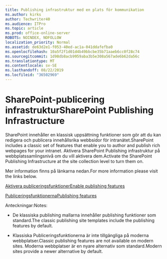 ```yaml
---
title: Publishing infrastruktur med en plats för kommunikation
ms.author: kirks
author: Techwriter40
ms.audience: ITPro
ms.topic: article
ms.prod: office-online-server
ROBOTS: NOINDEX, NOFOLLOW
localization_priority: Normal
ms.assetid: de63d2e1-f053-40ed-ac1a-041ddafefba0
ms.openlocfilehash: 10a5f2f1d01d4b49bbcbe35b71aaeb6cc0f28c74
ms.sourcegitcommit: 1d98db8acb9959aba3b5e308a567ade6b62da56c
ms.translationtype: MT
ms.contentlocale: sv-SE
ms.lasthandoff: 08/22/2019
ms.locfileid: "36502969"
---
```

# <a name="sharepoint-publishing-infrastructure"></a><span data-ttu-id="5632b-102">SharePoint-publicering infrastruktur</span><span class="sxs-lookup"><span data-stu-id="5632b-102">SharePoint Publishing Infrastructure</span></span>


<span data-ttu-id="5632b-103">SharePoint innehåller en klassisk uppsättning funktioner som gör att du kan redigera och publicera innehållsrika webbsidor för intranätet.</span><span class="sxs-lookup"><span data-stu-id="5632b-103">SharePoint includes a classic set of features that enable you to author and publish rich webpages for your intranet.</span></span> <span data-ttu-id="5632b-104">Aktivera SharePoint Publishing infrastruktur på webbplatssamlingsnivå om du vill aktivera dem.</span><span class="sxs-lookup"><span data-stu-id="5632b-104">Activate the SharePoint Publishing Infrastructure at the site collection level to turn them on.</span></span>

<span data-ttu-id="5632b-105">Mer information finns på länkarna nedan.</span><span class="sxs-lookup"><span data-stu-id="5632b-105">For more information please visit the links below.</span></span>

[<span data-ttu-id="5632b-106">Aktivera publiceringsfunktioner</span><span class="sxs-lookup"><span data-stu-id="5632b-106">Enable publishing features</span></span>](https://support.office.com/article/Enable-publishing-features-479677A6-8B33-4AC7-907D-071C1C7E4518)

[<span data-ttu-id="5632b-107">Publiceringsfunktionerna</span><span class="sxs-lookup"><span data-stu-id="5632b-107">Publishing features</span></span>](https://support.office.com/article/Features-enabled-in-a-SharePoint-Online-publishing-site-3AB3810C-3C2C-4361-9D0E-0CBE666EA0B0?wt.mc_id=O365_Portal_MMaven#__toc336865553)

<span data-ttu-id="5632b-108">Anteckningar:</span><span class="sxs-lookup"><span data-stu-id="5632b-108">Notes:</span></span>

- <span data-ttu-id="5632b-109">De klassiska publishing mallarna innehåller publishing funktioner som standard.</span><span class="sxs-lookup"><span data-stu-id="5632b-109">The classic publishing site templates include the publishing features by default.</span></span>

- <span data-ttu-id="5632b-110">Klassiska Publiceringsfunktionerna är inte tillgängliga på moderna webbplatser.</span><span class="sxs-lookup"><span data-stu-id="5632b-110">Classic publishing features are not available on modern sites.</span></span> <span data-ttu-id="5632b-111">Moderna webbplatser är en nyare alternativ som standard.</span><span class="sxs-lookup"><span data-stu-id="5632b-111">Modern sites provide a newer alternative by default.</span></span>

